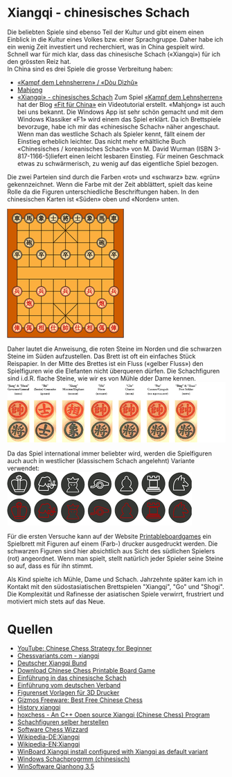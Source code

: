 # Xiangqi - chinesisches Schach

Die beliebten Spiele sind ebenso Teil der Kultur und gibt einem einen Einblick in die Kultur eines Volkes bzw. einer Sprachgruppe. Daher habe ich ein wenig Zeit investiert und recherchiert, was in China gespielt wird. Schnell war für mich klar, dass das chinesische Schach («Xiangqi») für ich den grössten Reiz hat.  
In China sind es drei Spiele die grosse Verbreitung haben:
*	[«Kampf dem Lehnsherren» / «Dòu Dìzhǔ»](https://de.wikipedia.org/wiki/Dou_di_zhu)
*	[Mahjong](https://djini.de/mahjong/)
*	[«Xiangqi» - chinesisches Schach](http://www.proxima-centauri.de/xiangqi/xiangqi.pdf)
Zum Spiel [«Kampf dem Lehnsherren»](https://de.wikipedia.org/wiki/Dou_di_zhu) hat der Blog [«Fit für China»](https://www.youtube.com/watch?v=Q5yOVfST1cg) ein Videotutorial erstellt. «Mahjong» ist auch bei uns bekannt. Die Windows App ist sehr schön gemacht und mit dem Windows Klassiker «F1» wird einem das Spiel erklärt. Da ich Brettspiele bevorzuge, habe ich mir das «chinesische Schach» näher angeschaut. Wenn man das westliche Schach als Spieler kennt, fällt einem der Einstieg erheblich leichter. Das nicht mehr erhältliche Buch «Chinesisches / koreanisches Schach» von M. David Wurman (ISBN 3-817-1166-5)liefert einen leicht lesbaren Einstieg. Für meinen Geschmack etwas zu schwärmerisch, zu wenig auf das eigentliche Spiel bezogen.  

Die zwei Parteien sind durch die Farben «rot» und «schwarz» bzw. «grün» gekennzeichnet. Wenn die Farbe mit der Zeit abblättert, spielt das keine Rolle da die Figuren unterschiedliche Beschriftungen haben. In den chinesischen Karten ist «Süden» oben und «Norden» unten. 

![Brett](../images/spiele_in_china/brett.png)

Daher lautet die Anweisung, die roten Steine im Norden und die schwarzen Steine im Süden aufzustellen. Das Brett ist oft ein einfaches Stück Reispapier. In der Mitte des Brettes ist ein Fluss («gelber Fluss») den Spielfiguren wie die Elefanten nicht überqueren dürfen. Die Schachfiguren sind i.d.R. flache Steine, wie wir es von Mühle dder Dame kennen. 
![Steine](../images/spiele_in_china/steine.png)

Da das Spiel international immer beliebter wird, werden die Spielfiguren auch auch in westlicher (klassischem Schach angelehnt) Variante verwendet:  
![Steine](../images/spiele_in_china/steine1.png)

Für die ersten Versuche kann auf der Website [Printableboardgames](www.printableboardgames.net) ein Spielbrett mit Figuren auf einem (Farb-) drucker ausgedruckt werden. Die schwarzen Figuren sind hier absichtlich aus Sicht des südlichen Spielers (rot) angeordnet. Wenn man spielt, stellt natürlich jeder Spieler seine Steine so auf, dass es für ihn stimmt.  

Als Kind spielte ich Mühle, Dame und Schach. Jahrzehnte später kam ich in Kontakt mit den südostasiatischen Brettspielen "Xiangqi", "Go" und "Shogi". Die Komplexität und Rafinesse der asiatischen Spiele verwirrt, frustriert und motiviert mich stets auf das Neue.  

# Quellen

*   [YouTube: Chinese Chess Strategy for Beginner](https://www.youtube.com/watch?v=koRrZ1jXxug)
*   [Chessvariants.com - xiangqi](http://www.chessvariants.com/xiangqi.html)
*	[Deutscher Xiangqi Bund](http://www.chinaschach.de/)
*	[Download Chinese Chess Printable Board Game](http://www.printableboardgames.net/click2.php)
*	[Einführung in das chinesische Schach](http://www.stosszahn-franken.de/xq-kurs/index.html)
*	[Einführung vom deutschen Verband](http://www.chinaschach.de/dxbintro.html)
*	[Figurenset Vorlagen für 3D Drucker](http://www.yeggi.com/q/xiangqi/?s=tt)
*	[Gizmos Freeware: Best Free Chinese Chess](http://www.techsupportalert.com/content/best-free-computer-chinese-chess.htm#Qianhong)
*	[History xiangqi](http://ocastudios.com/classics/xiangqi/)
*	[hoxchess - An C++ Open source Xiangqi (Chinese Chess) Program](https://code.google.com/p/hoxchess/)
*	[Schachfiguren selber herstellen](http://www.instructables.com/id/Lets-learn-to-learn-how-to-make-Chinese-Chess-Set/)
*	[Software Chess Wizzard](http://www.chess-wizard.com/)
*	[Wikipedia-DE:Xiangqi](https://de.wikipedia.org/wiki/Xiangqi)
*	[Wikipedia-EN:Xiangqi](https://en.wikipedia.org/wiki/Xiangqi)
*	[WinBoard Xiangqi install configured with Xiangqi as default variant](http://hgm.nubati.net/WinBoard-XQ.exe)
*	[Windows Schachprogrmm (chinesisch)](http://sourceforge.net/projects/xqwizard/files/3.%20Qianhong%20Xiangqi/3-1.%20Qianhong%20Xiangqi%203.5.0%20(English%20and%20Chinese)/)
*	[WinSoftware Qianhong 3.5](http://qianhong.software.informer.com/3.5/)


